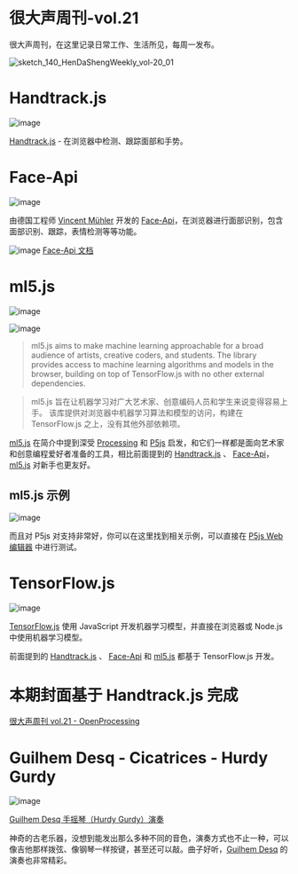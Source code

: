 # 很大声周刊-vol.21
很大声周刊，在这里记录日常工作、生活所见，每周一发布。

![sketch_140_HenDaShengWeekly_vol-20_01](https://user-images.githubusercontent.com/20842136/133735323-806543e1-0c24-434d-83a1-d8a92ba632e3.png)

# Handtrack.js
![image](https://user-images.githubusercontent.com/20842136/134775174-a6cf05a4-ec5a-40ae-9b5d-9a7718ee2f8a.png)

[Handtrack.js](https://victordibia.com/handtrack.js/#/) - 在浏览器中检测、跟踪面部和手势。

# Face-Api
![image](https://user-images.githubusercontent.com/20842136/134775522-03c0e281-8563-4b52-a10c-8385df929c68.png)

由德国工程师 [Vincent Mühler](https://github.com/justadudewhohacks) 开发的 [Face-Api](https://github.com/justadudewhohacks/face-api.js/blob/master/README.md)，在浏览器进行面部识别，包含面部识别、跟踪，表情检测等等功能。

![image](https://user-images.githubusercontent.com/20842136/134775366-d53d27f9-d7bc-41a3-b011-9addccc8ebec.png)
[Face-Api 文档](https://justadudewhohacks.github.io/face-api.js/face_and_landmark_detection)

# ml5.js
![image](https://user-images.githubusercontent.com/20842136/134775659-914a8e79-1ab4-4320-a919-009ee4e0dd31.png)

![image](https://user-images.githubusercontent.com/20842136/134776111-9a54a50a-9f2a-4e0c-972e-5502ce73be9b.png)

> ml5.js aims to make machine learning approachable for a broad audience of artists, creative coders, and students. The library provides access to machine learning algorithms and models in the browser, building on top of TensorFlow.js with no other external dependencies.

> ml5.js 旨在让机器学习对广大艺术家、创意编码人员和学生来说变得容易上手。 该库提供对浏览器中机器学习算法和模型的访问，构建在 TensorFlow.js 之上，没有其他外部依赖项。

[ml5.js](https://ml5js.org/) 在简介中提到深受 [Processing](https://processing.org/) 和 [P5js](https://p5js.org/) 启发，和它们一样都是面向艺术家和创意编程爱好者准备的工具，相比前面提到的 [Handtrack.js](https://victordibia.com/handtrack.js/#/) 、 [Face-Api](https://github.com/justadudewhohacks/face-api.js/blob/master/README.md)，[ml5.js](https://ml5js.org/) 对新手也更友好。

## ml5.js 示例
![image](https://user-images.githubusercontent.com/20842136/134775903-b47296a4-5920-4dce-a520-1890e1cf32b1.png)

而且对 P5js 对支持非常好，你可以在这里找到相关示例，可以直接在 [P5js Web 编辑器](https://editor.p5js.org/) 中进行测试。

# TensorFlow.js
![image](https://user-images.githubusercontent.com/20842136/134775547-6d997ed4-15b9-42bf-9bad-064688f5698f.png)

[TensorFlow.js](https://www.tensorflow.org/js?hl=zh-cn) 使用 JavaScript 开发机器学习模型，并直接在浏览器或 Node.js 中使用机器学习模型。

前面提到的 [Handtrack.js](https://victordibia.com/handtrack.js/#/) 、 [Face-Api](https://github.com/justadudewhohacks/face-api.js/blob/master/README.md) 和 [ml5.js](https://ml5js.org/) 都基于 TensorFlow.js 开发。

# 本期封面基于 Handtrack.js 完成

[很大声周刊 vol.21 - OpenProcessing](https://openprocessing.org/sketch/1278732)

# Guilhem Desq - Cicatrices - Hurdy Gurdy
![image](https://user-images.githubusercontent.com/20842136/134776146-68124e4d-3dc6-48b0-862e-b91c22c87255.png)

[Guilhem Desq 手摇琴（Hurdy Gurdy）演奏](https://www.youtube.com/watch?v=AdCU75EMqh4) 

神奇的古老乐器，没想到能发出那么多种不同的音色，演奏方式也不止一种，可以像吉他那样拨弦、像钢琴一样按键，甚至还可以敲。曲子好听，[Guilhem Desq](https://www.youtube.com/channel/UCPMxpb6qRRqdys6fKoRPacg) 的演奏也非常精彩。

